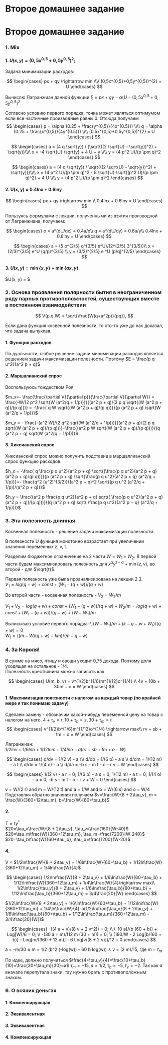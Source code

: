 # Второе домашнее задание

# Второе домашнее задание

###  1.  Mix 
#### 1. $U(x,y)=(0,5x^{0,5}+0,5y^{0,5})^{2}$;
Задача минимизации расходов: 

$$
\begin{cases} px + qy \rightarrow min \\\\
(0,5x^{0,5}+0,5y^{0,5})^{2} = U \end{cases}
$$

Вычислю Лагранжиан данной функции
$\xi = px + qy - \alpha(U - (0,5x^{0,5}+0,5y^{0,5})^{2}$

Согласно условию первого порядка, точка может являться оптимумом если все частичные производные равны 0. Отсюда получаем
$$
\begin{cases} p = \alpha (0.25 + \frac{y^{0,5}}{4x^{0.5}}) \\\\
q = \alpha (0.25 + \frac{x^{0,5}}{4y^{0.5}}) \\\\
(0,5x^{0,5}+0,5y^{0,5})^{2} = U \end{cases}
$$

$$
\begin{cases}
a = (4 q \sqrt{y}) / (\sqrt{((2 \sqrt{U} - \sqrt{y})^2) + \sqrt(y)}\\\\
x = -4 \sqrt{U} \sqrt{y} + 4 U + y \\\\
y = (4 p^2 U)/(p \pm q)^2
\end{cases}
$$

$$
\begin{cases}
a = (4 q \sqrt{y}) / \sqrt{((2 \sqrt{U} - \sqrt{y})^2) + \sqrt{y})}\\\\
x = (4 p^2 U)/(p \pm q)^2 - 8 \sqrt{U} \sqrt{(p^2 U)/(p \pm q)^2} + 4 U \\\\
y = (4 p^2 U)/(p \pm q)^2
\end{cases}
$$

#### 2. U(x, y) = 0.4lnx + 0.6lny

$$
\begin{cases} px + qy \rightarrow min \\
 0.4lnx + 0.6lny = U \end{cases}
$$

Пользуясь формулами с лекции, полученными из взятия производной от Лагранжиана, получаем:

$$
\begin{cases}
p = a*(dU/dx) = 0.4a/x\\
q = a*(dU/dy) = 0.6a/y\\
0.4lnx + 0.6lny = U
\end{cases}
$$

$$
\begin{cases}
a = (5 p^{2/5} q^{3/5} e^U)/(2^{2/5} 3^{3/5})\\
x = (2/3)^{3/5} e^U (q/p)^{3/5} \\
y = (3/2)^{2/5} e ^U (p/q)^{2/5}
\end{cases}
$$

#### 3. $U(x, y) = \min \{x, y\} + \min \{ax, y\}$

$U(x, y) = $

###  2. Основа проявления полярности бытия в неограниченном ряду парных противоположностей, существующих вместе в постоянном взаимодействии
$$
V(p,q,W) = \sqrt{\frac{W(q+a^2p)}{pq}},
$$

Если дана функция косвенной полезности, то кто-то уже до нас доказал, что задача выпуклая.

#### 1. Функция расходов
По дуальности, любое решение задачи минимизации расходов является решением задачи максимизации полезности. Поэтому $E = \frac{p q u^2}{a^2 p + q}$

#### 2. Маршалианский спрос
Воспользуюсь тождеством Роя

$m_x=- \frac{\frac{\partial V}{\partial p}}{\frac{\partial V}{\partial W}}  = \frac{-W/(2 p^2 \sqrt{W (a^2/q + 1/p)})}{(a^2 p + q)/(2 p q \sqrt{(W (a^2 p + q))/(p q)})} = -\frac{  q W \sqrt{(W (a^2 p + q)/(p q))}}{p (a^2 p + q) \sqrt{W (a^2/q + 1/p)}}$

$m_y = - \frac{-(a^2 W)/(2 q^2 sqrt(W (a^2/q + 1/p)))}{(a^2 p + q)/(2 p q sqrt((W (a^2 p + q))/(p q)))}=\frac{(a^2 p W sqrt((W (a^2 p + q))/(p q)))}{(q (a^2 p + q) sqrt(W (a^2/q + 1/p)))}$

#### 3. Хиксианский спрос

Хиксианский спрос можно получить подставив в маршаллианский спрос функцию расходов.

$h_x = -\frac{  q \frac{p q u^2}{a^2 p + q} \sqrt{(\frac{p q u^2}{a^2 p + q} (a^2 p + q)/(p q))}}{p (a^2 p + q) \sqrt{\frac{p q u^2}{a^2 p + q} (a^2/q + 1/p)}}=- \frac{q^2 (u^2)^(3/2)}{(a^2 p + q)^2 \sqrt{(p q u^2 (a^2/q + 1/p))/(a^2 p + q)}}$

$h_y = \frac{(a^2 p  \frac{p q u^2}{a^2 p + q} sqrt(( \frac{p q u^2}{a^2 p + q} (a^2 p + q))/(p q)))}{(q (a^2 p + q) sqrt( \frac{p q u^2}{a^2 p + q} (a^2/q + 1/p)))}$
### 3. Эта полезность длинная 
Косвенная полезность - решение задачи максимизации полезности.

В полезности U функция монотонно возрастает при увеличении значения переменных z, v, t. 

Разделим бюджетное ограничение на 2 части $W = W_1 + W_2$. В первой части будем максимизировать полезность для $x^ \alpha y ^{1 - \alpha} + \min (z, v)$, во второй - для $\sqrt{t}$.

Первая полезность уже была проанализирована на лекции 2.3. \
$V_1 = log(q+w) + const+(W_1-(q+w))/(q+w)$

Во второй части - косвенная полезность - $V_2 = W_2 / m$

$V_1 + V_2 = log(q+w) + const+(W_1-(q+w))/(q+w) + W_2 / m = log(q+w) + const+(W_1-(q+w))/(q+w) + (W - W_1) / m$

Выписываю условие первого порядка: \ 
$(W - W_1)/m + (k - q - w + W_1)/(q + w)=0$ \
$W_1 = ((m - W) (q + w) - k m)/(m - q - w)$



### 4. За Короля! 

В сумме на мясо, птицу и овощи уходит 0,75 дохода. Поэтому доля уходящая на остальное - 1/4. \
Полезность крестьянина можно записать как 

$$
\begin{cases}
U(m, b, v) = v^{1/2}b^{1/6}m^{1/12}o^{1/4} \\
4v + 10b + 30m + o = W
\end{cases}
$$

#### 1. Максимизация полезности с налогом на каждый товар (по крайней мере я так понимаю задачу)

Сделаем замену - обозначим какой-нибудь переменной цену на товар с налогом на него. $4+\tau_v = r, 10+\tau_b=s, 30+\tau_m=t$
$$
\begin{cases}
v^{1/2}b^{1/6}m^{1/12}o^{1/4} \rightarrow max\\
rv + sb + tm + o = W
\end{cases}
$$

Лагранжиан: \
$1/2lnv + 1/6lnb + 1/12lnm + 1/4lno - a(rv + sb + tm + o - W)$

$$
\begin{cases}
d/dv = 1/(2 v) - a r\\
d/db = 1/(6 b) - a s \\
d/dm = 1/(12 m) - a t \\
d/do = 1/(4 o) - a \\
d/da = -b s - m t - o - r v + W
\end{cases}
$$

$$
\begin{cases}
1/(2 v) - a r = 0;
1/(6 b) - a s = 0;
1/(12 m) - a t = 0;
1/(4 o) - a = 0;
-b s - m t - o - r v + W = 0
\end{cases}
$$

v = W/(2 r) and m = W/(12 t) and a = 1/W and b = W/(6 s) and o = W/4 \
Подставляя обратно значения получаем $v=\frac{W}{8 + 2\tau_v}, m = \frac{W}{360+12\tau_m}, b=\frac{W}{60+\tau_b}$
#### 2.
$T = ty^*$ \
$20=\tau_v\frac{W}{8 + 2\tau_v}, \tau_v=\frac{160}{W-40}$ \
$20=\tau_m\frac{W}{360+12\tau_m}, \tau_m=\frac{7200}{W-240}$ \
$20=\tau_b\frac{W}{60+\tau_b}, \tau_b=\frac{1200}{W-20}$ 

#### 4.

V = $1/2ln\frac{W}{8 + 2\tau_v} + 1/6ln\frac{W}{60+\tau_b} + 1/12ln\frac{W}{360+12\tau_m} + 1/4ln\frac{W}{4}$

$$
\begin{cases}
1/2\ln\frac{W}{8 + 2\tau_v} + 1/6\ln\frac{W}{60+\tau_b} + 1/12\ln\frac{W}{360+12\tau_m} + 1/4\ln\frac{W}{4}\rightarrow max\\
1/2\ln\frac{\tau_v}{8 + 2\tau_v} + 1/6\ln\frac{\tau_b}{60+\tau_b} + 1/12\ln\frac{\tau_b}{360+12\tau_m} = 3/4\frac{20}{W}
\end{cases}
$$

$1/2\ln\frac{W}{8 + 2\tau_v} + 1/6\ln\frac{W}{60+\tau_b} + 1/12\ln\frac{W}{360+12\tau_m} + 1/4\ln\frac{W}{4}-a(1/2\ln\frac{\tau_v}{8 + 2\tau_v} + 1/6\ln\frac{\tau_b}{60+\tau_b} + 1/12\ln\frac{\tau_m}{360+12\tau_m} - 3/4\frac{20}{W})$


$$
\begin{cases}
-((4 a + v)/(8 v + 2 v^2)) = 0; \\
(-10 a)/(b (60 + b)) + Log[W]/6 = 0; \\
-(30 a + m)/(12 m (30 + m)) = 0; \\
(180/W - 2 Log[b/(60 + b)] - Log[m/(360 + 12 m)] - 6 Log[v/(8 + 2 v)])/12 = 0
\end{cases}
$$

a = -m/30 ∧ m = 1/2 (b^2 (-log(w)) - 60 b log(w)) ∧ v = (2 m)/15, где $m - \tau_m$

По идее, должно получиться 
$\frac{4+\tau_v}{4}=\frac{10+\tau_b}{10}=\frac{30+\tau_m}{30}=a$
$\tau_m=-15, a=1/2, \tau_b=-5, \tau_v=-2$. Так как я вначале перепутала знаки, тау нужно брать с противоположным знаком.

###  6. О всяких деньгах 
#### 1. Компенсирующая
#### 2. Эквивалентная
#### 3. Эквивалентная
#### 4. Компенсирующая
